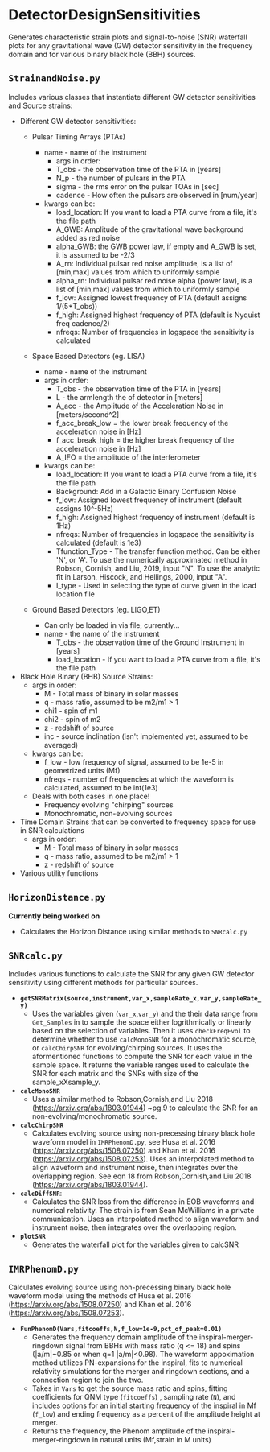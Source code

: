 # DetectorDesignSensitivities
Generates characteristic strain plots and signal-to-noise (SNR) waterfall plots for any gravitational wave (GW) detector sensitivity in the frequency domain and for various binary black hole (BBH) sources.

## `StrainandNoise.py`
Includes various classes that instantiate different GW detector sensitivities and Source strains: 
* Different GW detector sensitivities:
	* Pulsar Timing Arrays (PTAs)
		* name - name of the instrument
        	* args in order: 
			* T_obs - the observation time of the PTA in [years]
			* N_p - the number of pulsars in the PTA 
			* sigma - the rms error on the pulsar TOAs in [sec]
			* cadence - How often the pulsars are observed in [num/year]
		* kwargs can be:
			* load_location: If you want to load a PTA curve from a file, 
					it's the file path
			* A_GWB: Amplitude of the gravitational wave background added as red noise
			* alpha_GWB: the GWB power law, if empty and A_GWB is set, it is assumed to be -2/3
			* A_rn: Individual pulsar red noise amplitude, is a list of [min,max] values from
				which to uniformly sample
			* alpha_rn: Individual pulsar red noise alpha (power law), is a list of [min,max] values from
				which to uniformly sample
			* f_low: Assigned lowest frequency of PTA (default assigns 1/(5*T_obs))
			* f_high: Assigned highest frequency of PTA (default is Nyquist freq cadence/2)
			* nfreqs: Number of frequencies in logspace the sensitivity is calculated
		
	* Space Based Detectors (eg. LISA)
		* name - name of the instrument
		* args in order: 
			* T_obs - the observation time of the PTA in [years]
			* L - the armlength the of detector in [meters]
			* A_acc - the Amplitude of the Acceleration Noise in [meters/second^2]
			* f_acc_break_low = the lower break frequency of the acceleration noise in [Hz]
			* f_acc_break_high = the higher break frequency of the acceleration noise in [Hz]
			* A_IFO = the amplitude of the interferometer 
		* kwargs can be:
			* load_location: If you want to load a PTA curve from a file, 
					it's the file path
			* Background: Add in a Galactic Binary Confusion Noise
			* f_low: Assigned lowest frequency of instrument (default assigns 10^-5Hz)
			* f_high: Assigned highest frequency of instrument (default is 1Hz)
			* nfreqs: Number of frequencies in logspace the sensitivity is calculated (default is 1e3)
			* Tfunction_Type - The transfer function method. Can be either 'N', or 'A'. 
				To use the numerically approximated method in Robson, Cornish, and Liu, 2019, input "N".
				To use the analytic fit in Larson, Hiscock, and Hellings, 2000, input "A".
			* I_type - Used in selecting the type of curve given in the load location file
	* Ground Based Detectors (eg. LIGO,ET)
		* Can only be loaded in via file, currently...
		* name - the name of the instrument
        	* T_obs - the observation time of the Ground Instrument in [years]
        	* load_location - If you want to load a PTA curve from a file, 
                        it's the file path
* Black Hole Binary (BHB) Source Strains:
	* args in order: 
		* M - Total mass of binary in solar masses
		* q - mass ratio, assumed to be m2/m1 > 1
		* chi1 - spin of m1
		* chi2 - spin of m2
		* z - redshift of source
		* inc - source inclination (isn't implemented yet, assumed to be averaged)
	* kwargs can be: 
		* f_low - low frequency of signal, assumed to be 1e-5 in geometrized units (Mf)
		* nfreqs - number of frequencies at which the waveform is calculated, assumed to be int(1e3)
	* Deals with both cases in one place!
		* Frequency evolving "chirping" sources
		* Monochromatic, non-evolving sources
* Time Domain Strains that can be converted to frequency space for use in SNR calculations
	* args in order: 
		* M - Total mass of binary in solar masses
		* q - mass ratio, assumed to be m2/m1 > 1
		* z - redshift of source
* Various utility functions

## `HorizonDistance.py`
**Currently being worked on**
* Calculates the Horizon Distance using similar methods to `SNRcalc.py`

## `SNRcalc.py`
Includes various functions to calculate the SNR for any given GW detector sensitivity using different methods for particular sources.

* __`getSNRMatrix(source,instrument,var_x,sampleRate_x,var_y,sampleRate_y)`__
	* Uses the variables given (`var_x`,`var_y`) and the their data range from `Get_Samples` in to sample the space either logrithmically or linearly based on the selection of variables. Then it uses `checkFreqEvol` to determine whether to use `calcMonoSNR` for a monochromatic source, or `calcChirpSNR` for evolving/chirping sources. It uses the aformentioned functions to compute the SNR for each value in the sample space. It returns the variable ranges used to calculate the SNR for each matrix and the SNRs with size of the sample_xXsample_y.
* __`calcMonoSNR`__
	* Uses a similar method to Robson,Cornish,and Liu 2018 (https://arxiv.org/abs/1803.01944) ~pg.9 to calculate the SNR for an non-evolving/monochromatic source.
* __`calcChirpSNR`__
	* Calculates evolving source using non-precessing binary black hole waveform model in `IMRPhenomD.py`, see Husa et al. 2016 (https://arxiv.org/abs/1508.07250) and Khan et al. 2016 (https://arxiv.org/abs/1508.07253). Uses an interpolated method to align waveform and instrument noise, then integrates over the overlapping region. See eqn 18 from Robson,Cornish,and Liu 2018 (https://arxiv.org/abs/1803.01944).
* __`calcDiffSNR`__:
	* Calculates the SNR loss from the difference in EOB waveforms and numerical relativity. The strain is from Sean McWilliams in a private communication. Uses an interpolated method to align waveform and instrument noise, then integrates over the overlapping region.
* __`plotSNR`__
	* Generates the waterfall plot for the variables given to calcSNR 
## `IMRPhenomD.py`
Calculates evolving source using non-precessing binary black hole waveform model using the methods of Husa et al. 2016 (https://arxiv.org/abs/1508.07250) and Khan et al. 2016 (https://arxiv.org/abs/1508.07253).
* __`FunPhenomD(Vars,fitcoeffs,N,f_low=1e-9,pct_of_peak=0.01)`__
	* Generates the frequency domain amplitude of the inspiral-merger-ringdown signal from BBHs with mass ratio (q <= 18) and spins (|a/m|~0.85 or when q=1 |a/m|<0.98). The waveform appoximation method utilizes PN-expansions for the inspiral, fits to numerical relativity simulations for the merger and ringdown sections, and a connection region to join the two.
	* Takes in `Vars` to get the source mass ratio and spins,
    fitting coefficients for QNM type (`fitcoeffs`) , sampling rate (`N`), and includes options for an initial starting frequency of the inspiral in Mf (`f_low`) and ending frequency as a percent of the amplitude height at merger.
    * Returns the frequency, the Phenom amplitude of the inspiral-merger-ringdown in natural units (Mf,strain in M units)


